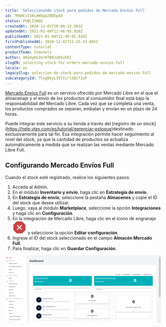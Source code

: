 ```yaml
---
title: 'Seleccionando stock para pedidos de Mercado Envíos Full'
id: 7M4HCsV16LmWXpp20DEpAd
status: PUBLISHED
createdAt: 2020-12-01T20:00:15.583Z
updatedAt: 2021-01-04T12:46:05.910Z
publishedAt: 2021-01-04T12:46:05.910Z
firstPublishedAt: 2020-12-01T21:25:33.865Z
contentType: tutorial
productTeam: Channels
author: 46G4yHIZerH7B9Jo0Iw5KI
slugEN: selecting-stock-for-orders-mercado-envios-full
locale: es
legacySlug: seleccion-de-stock-para-pedidos-de-mercado-envios-full
subcategoryId: 7lxg0kyL3TYIsrlSQlf1zP
---
```


[Mercado Envios Full](https://envios.mercadolivre.com.br/mercado-envios-full) es un servicio ofrecido por Mercado Libre en el que el almacenaje y el envío de los productos al consumidor final está bajo la responsabilidad del Mercado Libre. Cada vez que se completa una venta, los productos comprados se separan, embalan y envían en un plazo de 24 horas.

Puede integrar este servicio a su tienda a través del [registro de un stock] (https://help.vtex.com/es/tutorial/gerenciar-estoque)destinado exclusivamente para tal fin. Esa integración permite hacer seguimiento al nivel del stock, ya que la cantidad de productos se actualiza automáticamente a medida que se realizan las ventas mediante Mercado Libre Full.

## Configurando Mercado Envíos Full

Cuando el stock esté registrado, realice los siguientes pasos: 

1. Acceda al Admin.
2. En el módulo **Inventario y envío**, haga clic en **Estrategia de envío**.
3. En **Estrategia de envío**, seleccione la pestaña **Almacenes** y copie el ID del stock que desea utilizar. 
4. Luego, vaya al módulo **Marketplace**, seleccione la opción **Integraciones** y haga clic en **Configuración**.
5. En la integración de Mercado Libre, haga clic en el ícono de engranaje <img class="shadow-4" src="https://raw.githubusercontent.com/vtexdocs/help-center-content/refs/heads/main/_2.JPG" /> y seleccione la opción **Editar configuración**.
6. Ingrese el ID del stock seleccionado en el campo **Almacén Mercado Full**.
7. Para finalizar, haga clic en **Guardar Configuración**.

![Início (3)](https://raw.githubusercontent.com/vtexdocs/help-center-content/refs/heads/main/_1.gif)
